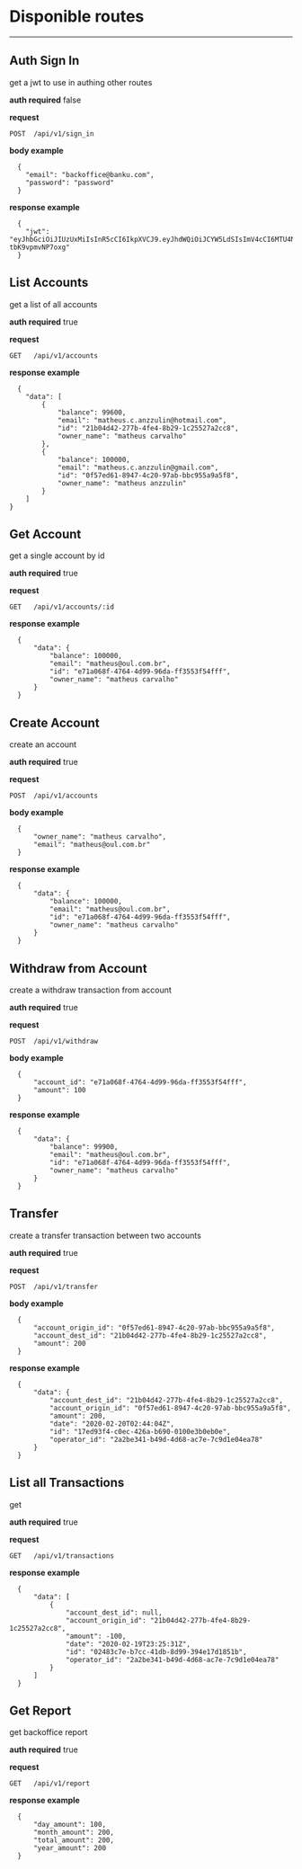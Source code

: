 # Disponible routes
---
## Auth Sign In

  get a jwt to use in authing other routes

  **auth required**
  false

  **request**

  `POST  /api/v1/sign_in`

  **body example**
  ```
    {
      "email": "backoffice@banku.com",
      "password": "password"
    }
  ```

  **response example**
  ```
    {
      "jwt": "eyJhbGciOiJIUzUxMiIsInR5cCI6IkpXVCJ9.eyJhdWQiOiJCYW5LdSIsImV4cCI6MTU4NDU2NzgyNCwiaWF0IjoxNTgyMTQ4NjI0LCJpc3MiOiJCYW5LdSIsImp0aSI6ImI2ZWU3ZmNmLTZiOWMtNDgxOS1iNWIwLWJhOWZjOTgxMTgyZiIsIm5iZiI6MTU4MjE0ODYyMywic3ViIjoiMmEyYmUzNDEtYjQ5ZC00ZDY4LWFjN2UtN2M5ZDFlMDRlYTc4IiwidHlwIjoiYWNjZXNzIn0._NPHShJUTvbLmIVBBWFcb8To16tnxHoMjhQa83NwztYel8TAnwx4Ddal7lphvOP1mvI6I9D-tbK9vpmvNP7oxg"
    }
  ```

## List Accounts

  get a list of all accounts

  **auth required**
  true

  **request**

  `GET   /api/v1/accounts`

  **response example**
  ```
    {
      "data": [
          {
              "balance": 99600,
              "email": "matheus.c.anzzulin@hotmail.com",
              "id": "21b04d42-277b-4fe4-8b29-1c25527a2cc8",
              "owner_name": "matheus carvalho"
          },
          {
              "balance": 100000,
              "email": "matheus.c.anzzulin@gmail.com",
              "id": "0f57ed61-8947-4c20-97ab-bbc955a9a5f8",
              "owner_name": "matheus anzzulin"
          }
      ]
  }
  ```

## Get Account

  get a single account by id

  **auth required**
  true

  **request**

  `GET   /api/v1/accounts/:id`

  **response example**
  ```
    {
        "data": {
            "balance": 100000,
            "email": "matheus@oul.com.br",
            "id": "e71a068f-4764-4d99-96da-ff3553f54fff",
            "owner_name": "matheus carvalho"
        }
    }
  ```

## Create Account

  create an account

  **auth required**
  true

  **request**

  `POST  /api/v1/accounts`

  **body example**
  ```
    {
        "owner_name": "matheus carvalho",
        "email": "matheus@oul.com.br"
    }
  ```

  **response example**
  ```
    {
        "data": {
            "balance": 100000,
            "email": "matheus@oul.com.br",
            "id": "e71a068f-4764-4d99-96da-ff3553f54fff",
            "owner_name": "matheus carvalho"
        }
    }
  ```

## Withdraw from Account

  create a withdraw transaction from account

  **auth required**
  true

  **request**

  `POST  /api/v1/withdraw`

  **body example**
  ```
    {
        "account_id": "e71a068f-4764-4d99-96da-ff3553f54fff",
        "amount": 100
    }
  ```

  **response example**
  ```
    {
        "data": {
            "balance": 99900,
            "email": "matheus@oul.com.br",
            "id": "e71a068f-4764-4d99-96da-ff3553f54fff",
            "owner_name": "matheus carvalho"
        }
    }
  ```

## Transfer

  create a transfer transaction between two accounts

  **auth required**
  true

  **request**

  `POST  /api/v1/transfer`

  **body example**
  ```
    {
        "account_origin_id": "0f57ed61-8947-4c20-97ab-bbc955a9a5f8",
        "account_dest_id": "21b04d42-277b-4fe4-8b29-1c25527a2cc8",
        "amount": 200
    }
  ```

  **response example**
  ```
    {
        "data": {
            "account_dest_id": "21b04d42-277b-4fe4-8b29-1c25527a2cc8",
            "account_origin_id": "0f57ed61-8947-4c20-97ab-bbc955a9a5f8",
            "amount": 200,
            "date": "2020-02-20T02:44:04Z",
            "id": "17ed93f4-c0ec-426a-b690-0100e3b0eb0e",
            "operator_id": "2a2be341-b49d-4d68-ac7e-7c9d1e04ea78"
        }
    }
  ```

## List all Transactions

  get

  **auth required**
  true

  **request**

  `GET   /api/v1/transactions`

  **response example**
  ```
    {
        "data": [
            {
                "account_dest_id": null,
                "account_origin_id": "21b04d42-277b-4fe4-8b29-1c25527a2cc8",
                "amount": -100,
                "date": "2020-02-19T23:25:31Z",
                "id": "02483c7e-b7cc-41db-8d99-394e17d1851b",
                "operator_id": "2a2be341-b49d-4d68-ac7e-7c9d1e04ea78"
            }
        ]
    }
  ```

## Get Report

  get backoffice report

  **auth required**
  true

  **request**

  `GET   /api/v1/report`

  **response example**
  ```
    {
        "day_amount": 100,
        "month_amount": 200,
        "total_amount": 200,
        "year_amount": 200
    }
  ```
